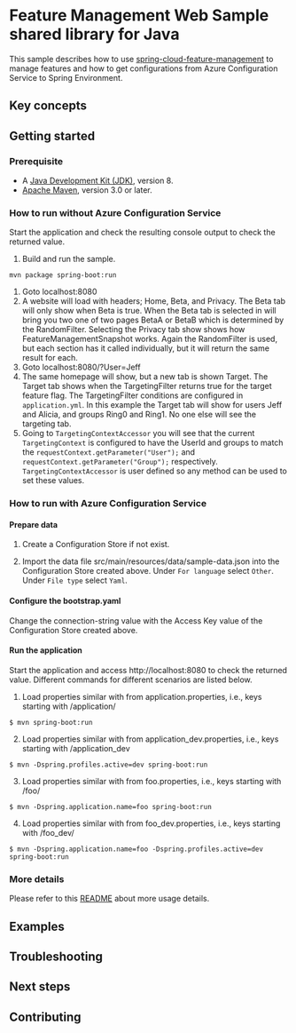 # Feature Management Web Sample shared library for Java

This sample describes how to use [spring-cloud-feature-management](./../../../appconfiguration/azure-spring-cloud-feature-management/README.md) to manage features and how to get configurations from Azure Configuration Service to Spring Environment.

## Key concepts
## Getting started

### Prerequisite

* A [Java Development Kit (JDK)](https://docs.microsoft.com/java/azure/jdk/?view=azure-java-stable), version 8.
* [Apache Maven](http://maven.apache.org/), version 3.0 or later.

### How to run without Azure Configuration Service
Start the application and check the resulting console output to check the returned value.

1. Build and run the sample.

```terminal
mvn package spring-boot:run
```

1. Goto localhost:8080
1. A website will load with headers; Home, Beta, and Privacy. The Beta tab will only show when Beta is true. When the Beta tab is selected in will bring you two one of two pages BetaA or BetaB which is determined by the RandomFilter. Selecting the Privacy tab show shows how FeatureManagementSnapshot works. Again the RandomFilter is used, but each section has it called individually, but it will return the same result for each.
1. Goto localhost:8080/?User=Jeff
1. The same homepage will show, but a new tab is shown Target. The Target tab shows when the TargetingFilter returns true for the target feature flag. The TargetingFilter conditions are configured in `application.yml`. In this example the Target tab will show for users Jeff and Alicia, and groups Ring0 and Ring1. No one else will see the targeting tab.
1. Going to `TargetingContextAccessor` you will see that the current `TargetingContext` is configured to have the UserId and groups to match the `requestContext.getParameter("User");` and `requestContext.getParameter("Group");` respectively. `TargetingContextAccessor` is user defined so any method can be used to set these values.

### How to run with Azure Configuration Service

#### Prepare data

1. Create a Configuration Store if not exist.

2. Import the data file src/main/resources/data/sample-data.json into the Configuration Store created above. Under `For language` select `Other`. Under `File type` select `Yaml`.

#### Configure the bootstrap.yaml

Change the connection-string value with the Access Key value of the Configuration Store created above.

#### Run the application

Start the application and access http://localhost:8080 to check the returned value. Different commands for different scenarios are listed below.

1. Load properties similar with from application.properties, i.e., keys starting with /application/
```
$ mvn spring-boot:run
```

2. Load properties similar with from application_dev.properties, i.e., keys starting with /application_dev
```
$ mvn -Dspring.profiles.active=dev spring-boot:run
```

3. Load properties similar with from foo.properties, i.e., keys starting with /foo/
```
$ mvn -Dspring.application.name=foo spring-boot:run
```

4. Load properties similar with from foo_dev.properties, i.e., keys starting with /foo_dev/
```
$ mvn -Dspring.application.name=foo -Dspring.profiles.active=dev spring-boot:run
```

### More details

Please refer to this [README](../../../appconfiguration/azure-spring-cloud-starter-appconfiguration-config/) about more usage details. 

## Examples
## Troubleshooting
## Next steps
## Contributing
